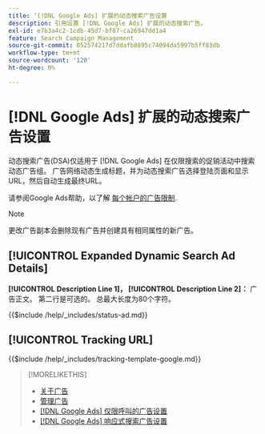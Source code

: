 ```yaml
---
title: ’[!DNL Google Ads] 扩展的动态搜索广告设置
description: 引用设置 [!DNL Google Ads] 扩展的动态搜索广告。
exl-id: e7b3a4c2-1cdb-45d7-bf87-ca26947dd1a4
feature: Search Campaign Management
source-git-commit: 052574217d7ddafb8895c74094da5997b5ff83db
workflow-type: tm+mt
source-wordcount: '120'
ht-degree: 0%

---
```


# [!DNL Google Ads] 扩展的动态搜索广告设置

动态搜索广告(DSA)仅适用于 [!DNL Google Ads] 在仅限搜索的促销活动中搜索动态广告组。 广告网络动态生成标题，并为动态搜索广告选择登陆页面和显示URL，然后自动生成最终URL。

请参阅Google Ads帮助，以了解 [每个帐户的广告限制](https://support.google.com/google-ads/answer/6372658?hl=en).

>[!NOTE]
>
>更改广告副本会删除现有广告并创建具有相同属性的新广告。

## [!UICONTROL Expanded Dynamic Search Ad Details]

**[!UICONTROL Description Line 1]， [!UICONTROL Description Line 2]：** 广告正文。 第二行是可选的。 总最大长度为80个字符。

<!-- **[!UICONTROL Status]:** -->

{{$include /help/_includes/status-ad.md}}

## [!UICONTROL Tracking URL]

<!-- **[!UICONTROL Tracking Template]:** -->

{{$include /help/_includes/tracking-template-google.md}}

>[!MORELIKETHIS]
>
>* [关于广告](ad-about.md)
>* [管理广告](ad-manage.md)
>* [[!DNL Google Ads] 仅限呼叫的广告设置](ad-settings-google-call.md)
>* [[!DNL Google Ads] 响应式搜索广告设置](ad-settings-google-rsa.md)
